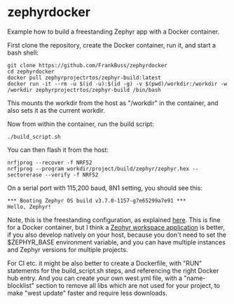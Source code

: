 # zephyrdocker
Example how to build a freestanding Zephyr app with a Docker container.

First clone the repository, create the Docker container, run it, and start a bash shell:

```
git clone https://github.com/FrankBuss/zephyrdocker
cd zephyrdocker
docker pull zephyrprojectrtos/zephyr-build:latest
docker run -it --rm -u $(id -u):$(id -g) -v $(pwd)/workdir:/workdir -w /workdir zephyrprojectrtos/zephyr-build /bin/bash
```

This mounts the workdir from the host as "/workdir" in the container, and also sets it as the current workdir.

Now from within the container, run the build script:

```
./build_script.sh
```

You can then flash it from the host:

```
nrfjprog --recover -f NRF52
nrfjprog --program workdir/project/build/zephyr/zephyr.hex --sectorerase --verify -f NRF52
``` 

On a serial port with 115,200 baud, 8N1 setting, you should see this:

```
*** Booting Zephyr OS build v3.7.0-1157-g7e65299a7e91 ***
Hello, Zephyr!
```

Note, this is the freestanding configuration, as explained [here](https://docs.zephyrproject.org/latest/develop/application/index.html#zephyr-freestanding-app). This is fine for a Docker container, but I think a [Zeohyr workspace application](https://docs.zephyrproject.org/latest/develop/application/index.html#zephyr-workspace-app) is better, if you also develop natively on your host, because you don't need to set the $ZEPHYR_BASE environment variable, and you can have multiple instances and Zephyr versions for multiple projects.

For CI etc. it might be also better to create a Dockerfile, with "RUN" statements for the build_script.sh steps, and referencing the right Docker hub entry. And you can create your own west.yml file, with a "name-blocklist" section to remove all libs which are not used for your project, to make "west update" faster and require less downloads. 
